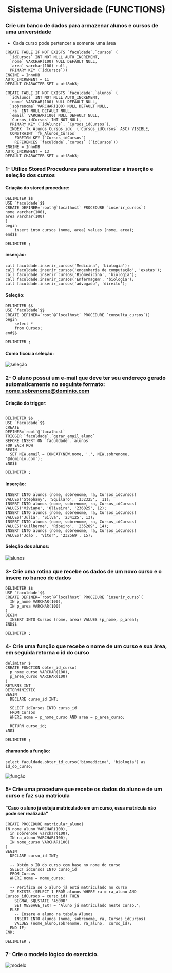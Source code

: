  <h1 align="center" > Sistema Universidade (FUNCTIONS)</h1>

 ### Crie um banco de dados para armazenar alunos e cursos de uma universidade
* Cada curso pode pertencer a somente uma área
  
```mysql
CREATE TABLE IF NOT EXISTS `faculdade`.`cursos` (
  `idCursos` INT NOT NULL AUTO_INCREMENT,
  `nome` VARCHAR(100) NULL DEFAULT NULL,
  `area` varchar(100) null,
  PRIMARY KEY (`idCursos`))
ENGINE = InnoDB
AUTO_INCREMENT = 11
DEFAULT CHARACTER SET = utf8mb3;

CREATE TABLE IF NOT EXISTS `faculdade`.`alunos` (
  `idAlunos` INT NOT NULL AUTO_INCREMENT,
  `nome` VARCHAR(100) NULL DEFAULT NULL,
  `sobrenome` VARCHAR(100) NULL DEFAULT NULL,
  `ra` INT NULL DEFAULT NULL,
  `email` VARCHAR(100) NULL DEFAULT NULL,
  `Cursos_idCursos` INT NOT NULL,
  PRIMARY KEY (`idAlunos`, `Cursos_idCursos`),
  INDEX `fk_Alunos_Cursos_idx` (`Cursos_idCursos` ASC) VISIBLE,
  CONSTRAINT `fk_Alunos_Cursos`
    FOREIGN KEY (`Cursos_idCursos`)
    REFERENCES `faculdade`.`cursos` (`idCursos`))
ENGINE = InnoDB
AUTO_INCREMENT = 13
DEFAULT CHARACTER SET = utf8mb3;

```

### 1- Utilize Stored Procedures para automatizar a inserção e seleção dos cursos

#### Criação do stored procedure:
```mysql
DELIMITER $$
USE `faculdade`$$
CREATE DEFINER=`root`@`localhost` PROCEDURE `inserir_cursos`(
nome varchar(100),
area varchar(100)
)
begin
    insert into cursos (nome, area) values (nome, area);
end$$

DELIMITER ;

```
#### inserção:
```mysql
call faculdade.inserir_cursos('Medicina', 'biologia');
call faculdade.inserir_cursos('engenharia de computação', 'exatas');
call faculdade.inserir_cursos('Biomedicina', 'biologia');
call faculdade.inserir_cursos('Enfermagem', 'biologia');
call faculdade.inserir_cursos('advogado', 'direito');
```

#### Seleção:
```mysql
DELIMITER $$
USE `faculdade`$$
CREATE DEFINER=`root`@`localhost` PROCEDURE `consulta_cursos`()
begin
    select *
    from Cursos;
end$$

DELIMITER ;
```

#### Como ficou a seleção:
![seleção](selecao.png)

### 2- O aluno possui um e-mail que deve ter seu endereço gerado automaticamente no seguinte formato: nome.sobrenome@dominio.com

#### Criação do trigger:
```mysql

DELIMITER $$
USE `faculdade`$$
CREATE
DEFINER=`root`@`localhost`
TRIGGER `faculdade`.`gerar_email_aluno`
BEFORE INSERT ON `faculdade`.`alunos`
FOR EACH ROW
BEGIN
  SET NEW.email = CONCAT(NEW.nome, '.', NEW.sobrenome, '@dominio.com');
END$$

DELIMITER ;
```

#### Inserção:
```mysql
INSERT INTO alunos (nome, sobrenome, ra, Cursos_idCursos) VALUES('Stephany', 'Squilaro', '232325',  11);
INSERT INTO alunos (nome, sobrenome, ra, Cursos_idCursos) VALUES('Viviane', 'Oliveira', '236025', 12);
INSERT INTO alunos (nome, sobrenome, ra, Cursos_idCursos) VALUES('Julia', 'Silva', '234125', 13);
INSERT INTO alunos (nome, sobrenome, ra, Cursos_idCursos) VALUES('Guilherme', 'Ribeiro', '235289', 14);
INSERT INTO alunos (nome, sobrenome, ra, Cursos_idCursos) VALUES('João', 'Vitor', '232569', 15);
```

#### Seleção dos alunos:
![alunos](alunos.png)

### 3- Crie uma rotina que recebe os dados de um novo curso e o insere no banco de dados

```mysql
DELIMITER $$
USE `faculdade`$$
CREATE DEFINER=`root`@`localhost` PROCEDURE `inserir_curso`(
  IN p_nome VARCHAR(100),
  IN p_area VARCHAR(100)
)
BEGIN
  INSERT INTO Cursos (nome, area) VALUES (p_nome, p_area);
END$$

DELIMITER ;
```

### 4- Crie uma função que recebe o nome de um curso e sua área, em seguida retorna o id do curso

```mysql
delimiter $
CREATE FUNCTION obter_id_curso(
  p_nome_curso VARCHAR(100),
  p_area_curso VARCHAR(100)
)
RETURNS INT
DETERMINISTIC
BEGIN
  DECLARE curso_id INT;
  
  SELECT idCursos INTO curso_id
  FROM Cursos
  WHERE nome = p_nome_curso AND area = p_area_curso;
  
  RETURN curso_id;
END$

DELIMITER ;
```

#### chamando a função:
```mysql
select faculdade.obter_id_curso('biomedicina', 'biologia') as id_do_curso;
```
![função](obter_id.png)

### 5- Crie uma procedure que recebe os dados do aluno e de um curso e faz sua matrícula
#### "Caso o aluno já esteja matriculado em um curso, essa matrícula não pode ser realizada"

```mysql
CREATE PROCEDURE matricular_aluno(
IN nome_aluno VARCHAR(100),
  in sobrenome varchar(100),
  IN ra_aluno VARCHAR(100),
  IN nome_curso VARCHAR(100)
)
BEGIN
  DECLARE curso_id INT;

  -- Obtém o ID do curso com base no nome do curso
  SELECT idCursos INTO curso_id
  FROM Cursos
  WHERE nome = nome_curso;

  -- Verifica se o aluno já está matriculado no curso
  IF EXISTS (SELECT 1 FROM alunos WHERE ra = ra_aluno AND Cursos_idCursos = curso_id) THEN
    SIGNAL SQLSTATE '45000'
    SET MESSAGE_TEXT = 'Aluno já matriculado neste curso.';
  ELSE
    -- Insere o aluno na tabela Alunos
    INSERT INTO alunos (nome, sobrenome, ra, Cursos_idCursos)
    VALUES (nome_aluno,sobrenome, ra_aluno,  curso_id);
  END IF;
END;

DELIMITER ;
```

### 7- Crie o modelo lógico do exercício.
![modelo](modelo.png)
